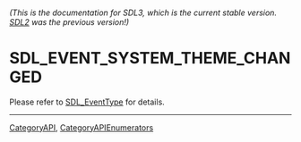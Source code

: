 ###### (This is the documentation for SDL3, which is the current stable version. [SDL2](https://wiki.libsdl.org/SDL2/) was the previous version!)
# SDL_EVENT_SYSTEM_THEME_CHANGED

Please refer to [SDL_EventType](SDL_EventType) for details.

----
[CategoryAPI](CategoryAPI), [CategoryAPIEnumerators](CategoryAPIEnumerators)

